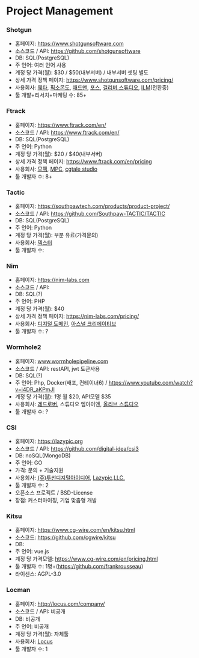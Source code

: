 # Project Management

### Shotgun
- 홈페이지: https://www.shotgunsoftware.com
- 소스코드 / API: https://github.com/shotgunsoftware
- DB: SQL(PostgreSQL)
- 주 언어: 여러 언어 사용
- 계정 당 가격(월): $30 / $50(내부서버) / 내부서버 셋팅 별도
- 상세 가격 정책 페이지: https://www.shotgunsoftware.com/pricing/
- 사용회사: [웨타](https://www.wetafx.co.nz), [픽소몬도](https://www.pixomondo.com), [매드맨](http://madmanpost.com), [포스](http://www.4thparty.co.kr), [걸리버 스튜디오](http://gulliverstudios.com), [ILM](https://www.ilm.com)(전환중)
- 툴 개발+리서치+마케팅 수: 85+

### Ftrack
- 홈페이지: https://www.ftrack.com/en/
- 소스코드 / API: https://www.ftrack.com/en/
- DB: SQL(PostgreSQL)
- 주 언어: Python
- 계정 당 가격(월): $20 / $40(내부서버)
- 상세 가격 정책 페이지: https://www.ftrack.com/en/pricing
- 사용회사: [모팩](https://www.mofac.com), [MPC](https://www.moving-picture.com), [cgtale studio](http://cgtalestudio.com/)
- 툴 개발자 수: 8+

### Tactic
- 홈페이지: https://southpawtech.com/products/product-project/
- 소스코드 / API: https://github.com/Southpaw-TACTIC/TACTIC
- DB: SQL(PostgreSQL)
- 주 언어: Python
- 계정 당 가격(월): 부분 유료(가격문의)
- 사용회사: [덱스터](http://dexterstudios.com)
- 툴 개발자 수:

### Nim
- 홈페이지: https://nim-labs.com
- 소스코드 / API:
- DB: SQL(?)
- 주 언어: PHP
- 계정 당 가격(월): $40
- 상세 가격 정책 페이지: https://nim-labs.com/pricing/
- 사용회사: [디지털 도메인](https://www.digitaldomain.com), [아스널 크리에이티브](http://www.arsenalcreative.com/?)
- 툴 개발자 수: ?

### Wormhole2
- 홈페이지: www.wormholepipeline.com
- 소스코드 / API: restAPI, jwt 토큰사용
- DB: SQL(?)
- 주 언어: Php, Docker(배포, 컨테이너6) / https://www.youtube.com/watch?v=i4DR_aKPmJI
- 계정 당 가격(월): 1명 월 $20, API모델 $35
- 사용회사: [레드로버](https://blog.naver.com/retrobot), 스튜디오 엠아이엔, [올리브 스튜디오](http://www.olivestudio.co.kr)
- 툴 개발자 수: ?

### CSI
- 홈페이지: https://lazypic.org
- 소스코드 / API: https://github.com/digital-idea/csi3
- DB: noSQL(MongoDB)
- 주 언어: GO
- 가격: 문의 + 기술지원
- 사용회사: [(주)투썬디지털아이디어](http://www.digitalidea.co.kr), [Lazypic,LLC.](http://lazypic.org)
- 툴 개발자 수: 2
- 오픈소스 프로젝트 / BSD-License
- 장점: 커스터마이징, 기업 맞춤형 개발

### Kitsu
- 홈페이지: https://www.cg-wire.com/en/kitsu.html
- 소스코드: https://github.com/cgwire/kitsu
- DB: 
- 주 언어: vue.js
- 계정 당 가격모델: https://www.cg-wire.com/en/pricing.html
- 툴 개발자 수: 1명+(https://github.com/frankrousseau)
- 라이센스: AGPL-3.0


### Locman
- 홈페이지: http://locus.com/company/
- 소스코드 / API: 비공개
- DB: 비공개
- 주 언어: 비공개
- 계정 당 가격(월): 자체툴
- 사용회사: [Locus](http://locus.com)
- 툴 개발자 수: 1
